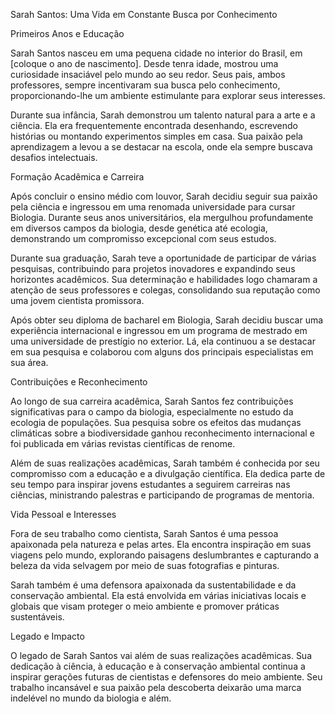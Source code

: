 

Sarah Santos: Uma Vida em Constante Busca por Conhecimento

Primeiros Anos e Educação

Sarah Santos nasceu em uma pequena cidade no interior do Brasil, em [coloque o ano de nascimento]. Desde tenra idade, mostrou uma curiosidade insaciável pelo mundo ao seu redor. Seus pais, ambos professores, sempre incentivaram sua busca pelo conhecimento, proporcionando-lhe um ambiente estimulante para explorar seus interesses.

Durante sua infância, Sarah demonstrou um talento natural para a arte e a ciência. Ela era frequentemente encontrada desenhando, escrevendo histórias ou montando experimentos simples em casa. Sua paixão pela aprendizagem a levou a se destacar na escola, onde ela sempre buscava desafios intelectuais.

Formação Acadêmica e Carreira

Após concluir o ensino médio com louvor, Sarah decidiu seguir sua paixão pela ciência e ingressou em uma renomada universidade para cursar Biologia. Durante seus anos universitários, ela mergulhou profundamente em diversos campos da biologia, desde genética até ecologia, demonstrando um compromisso excepcional com seus estudos.

Durante sua graduação, Sarah teve a oportunidade de participar de várias pesquisas, contribuindo para projetos inovadores e expandindo seus horizontes acadêmicos. Sua determinação e habilidades logo chamaram a atenção de seus professores e colegas, consolidando sua reputação como uma jovem cientista promissora.

Após obter seu diploma de bacharel em Biologia, Sarah decidiu buscar uma experiência internacional e ingressou em um programa de mestrado em uma universidade de prestígio no exterior. Lá, ela continuou a se destacar em sua pesquisa e colaborou com alguns dos principais especialistas em sua área.

Contribuições e Reconhecimento

Ao longo de sua carreira acadêmica, Sarah Santos fez contribuições significativas para o campo da biologia, especialmente no estudo da ecologia de populações. Sua pesquisa sobre os efeitos das mudanças climáticas sobre a biodiversidade ganhou reconhecimento internacional e foi publicada em várias revistas científicas de renome.

Além de suas realizações acadêmicas, Sarah também é conhecida por seu compromisso com a educação e a divulgação científica. Ela dedica parte de seu tempo para inspirar jovens estudantes a seguirem carreiras nas ciências, ministrando palestras e participando de programas de mentoria.

Vida Pessoal e Interesses

Fora de seu trabalho como cientista, Sarah Santos é uma pessoa apaixonada pela natureza e pelas artes. Ela encontra inspiração em suas viagens pelo mundo, explorando paisagens deslumbrantes e capturando a beleza da vida selvagem por meio de suas fotografias e pinturas.

Sarah também é uma defensora apaixonada da sustentabilidade e da conservação ambiental. Ela está envolvida em várias iniciativas locais e globais que visam proteger o meio ambiente e promover práticas sustentáveis.

Legado e Impacto

O legado de Sarah Santos vai além de suas realizações acadêmicas. Sua dedicação à ciência, à educação e à conservação ambiental continua a inspirar gerações futuras de cientistas e defensores do meio ambiente. Seu trabalho incansável e sua paixão pela descoberta deixarão uma marca indelével no mundo da biologia e além.

